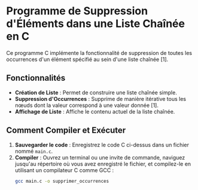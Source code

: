 # Programme de Suppression d'Éléments dans une Liste Chaînée en C

Ce programme C implémente la fonctionnalité de suppression de toutes les occurrences d'un élément spécifié au sein d'une liste chaînée [1].

## Fonctionnalités

*   **Création de Liste** : Permet de construire une liste chaînée simple.
*   **Suppression d'Occurrences** : Supprime de manière itérative tous les nœuds dont la valeur correspond à une valeur donnée [1].
*   **Affichage de Liste** : Affiche le contenu actuel de la liste chaînée.

## Comment Compiler et Exécuter

1.  **Sauvegarder le code** : Enregistrez le code C ci-dessus dans un fichier nommé `main.c`.
2.  **Compiler** : Ouvrez un terminal ou une invite de commande, naviguez jusqu'au répertoire où vous avez enregistré le fichier, et compilez-le en utilisant un compilateur C comme GCC :
    ```bash
    gcc main.c -o supprimer_occurrences
